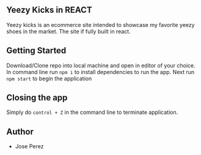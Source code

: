 ## Yeezy Kicks in REACT
Yeezy kicks is an ecommerce site intended to showcase my favorite yeezy shoes in the market. The site if fully built in react.

## Getting Started
Download/Clone repo into local machine and open in editor of your choice. In command line run ```npm i``` to install dependencies to run the app. Next run ```npm start``` to begin the application

## Closing the app
Simply do ```control + Z``` in the command line to terminate application.

## Author
- Jose Perez
